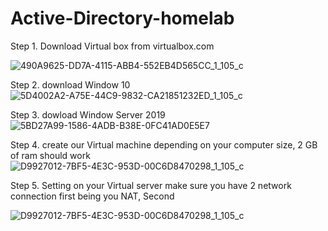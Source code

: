 # Active-Directory-homelab
Step 1. Download Virtual box from virtualbox.com

![490A9625-DD7A-4115-ABB4-552EB4D565CC_1_105_c](https://github.com/rogerbarrow/Active-Directory-homelab/assets/46138186/204ab49b-74b5-4765-94f2-722425e8a697)

Step 2. download Window 10
![5D4002A2-A75E-44C9-9832-CA21851232ED_1_105_c](https://github.com/rogerbarrow/Active-Directory-homelab/assets/46138186/09347d72-7e9c-467d-ae39-db511a93948b)

Step 3. dowload Window Server 2019
![5BD27A99-1586-4ADB-B38E-0FC41AD0E5E7](https://github.com/rogerbarrow/Active-Directory-homelab/assets/46138186/39602698-1260-491e-ac29-feeb68a7af8a)
 
 Step 4. create our Virtual machine depending on your computer size, 2 GB of ram should work 
 ![D9927012-7BF5-4E3C-953D-00C6D8470298_1_105_c](https://github.com/rogerbarrow/Active-Directory-homelab/assets/46138186/184599a5-a3ba-46aa-953a-c9b24f27bbfd)

Step 5. Setting on your Virtual server make sure you have 2 network connection first being you NAT, Second 

![D9927012-7BF5-4E3C-953D-00C6D8470298_1_105_c](https://github.com/rogerbarrow/Active-Directory-homelab/assets/46138186/c158ce9f-f03e-4ec5-b388-b16f3f59bc8c)

